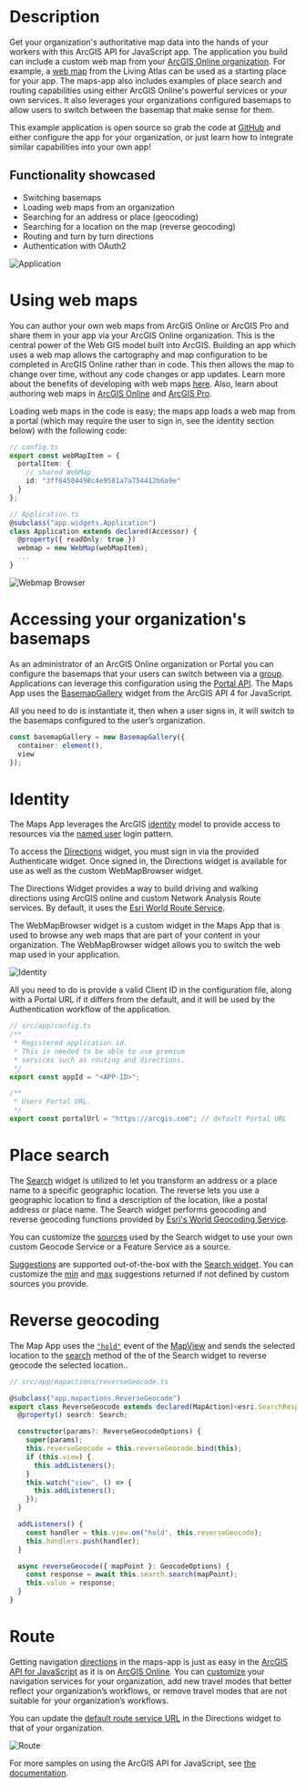 # Description

Get your organization's authoritative map data into the hands of your workers with this ArcGIS API for JavaScript app. The application you build can include a custom web map from your [ArcGIS Online organization](https://doc.arcgis.com/en/arcgis-online/reference/what-is-agol.htm). For example, a [web map](http://doc.arcgis.com/en/living-atlas/item/?itemId=26888b0c21a44eb1ba2f26d1eb7981fe) from the Living Atlas can be used as a starting place for your app. The maps-app also includes examples of place search and routing capabilities using either ArcGIS Online's powerful services or your own services. It also leverages your organizations configured basemaps to allow users to switch between the basemap that make sense for them.

This example application is open source so grab the code at [GitHub](https://github.com/Esri/maps-app-javascript) and either configure the app for your organization, or just learn how to integrate similar capabilities into your own app!

## Functionality showcased

- Switching basemaps
- Loading web maps from an organization
- Searching for an address or place (geocoding)
- Searching for a location on the map (reverse geocoding)
- Routing and turn by turn directions
- Authentication with OAuth2

![Application](./images/application.png)

# Using web maps

You can author your own web maps from ArcGIS Online or ArcGIS Pro and share them in your app via your ArcGIS Online organization. This is the central power of the Web GIS model built into ArcGIS. Building an app which uses a web map allows the cartography and map configuration to be completed in ArcGIS Online rather than in code. This then allows the map to change over time, without any code changes or app updates. Learn more about the benefits of developing with web maps [here](/web-map-specification/). Also, learn about authoring web maps in [ArcGIS Online](http://doc.arcgis.com/en/arcgis-online/create-maps/make-your-first-map.htm) and [ArcGIS Pro](http://pro.arcgis.com/en/pro-app/help/mapping/map-authoring/author-a-basemap.htm).

Loading web maps in the code is easy; the maps app loads a web map from a portal (which may require the user to sign in, see the identity section below) with the following code:

```ts
// config.ts
export const webMapItem = {
  portalItem: {
    // shared WebMap
    id: "3ff64504498c4e9581a7a754412b6a9e"
  }
};

// Application.ts
@subclass("app.widgets.Application")
class Application extends declared(Accessor) {
  @property({ readOnly: true })
  webmap = new WebMap(webMapItem);
  ...
}
```

![Webmap Browser](./images/webmap-browser.png)

# Accessing your organization's basemaps

As an administrator of an ArcGIS Online organization or Portal you can configure the basemaps that your users can switch between via a [group](http://doc.arcgis.com/en/arcgis-online/share-maps/share-items.htm). Applications can leverage this configuration using the [Portal API](/javascript/latest/api-reference/esri-portal-Portal.html). The Maps App uses the [BasemapGallery](/javascript/latest/api-reference/esri-widgets-BasemapGallery.html) widget from the ArcGIS API 4 for JavaScript.

All you need to do is instantiate it, then when a user signs in, it will switch to the basemaps configured to the user’s organization.

```ts
const basemapGallery = new BasemapGallery({
  container: element(),
  view
});
```

# Identity

The Maps App leverages the ArcGIS [identity](/authentication/) model to provide access to resources via the [named user](/authentication/#named-user-login) login pattern.

To access the [Directions](/javascript/latest/api-reference/esri-widgets-Directions.html) widget, you must sign in via the provided Authenticate widget. Once signed in, the Directions widget is available for use as well as the custom WebMapBrowser widget.

The Directions Widget provides a way to build driving and walking directions using ArcGIS online and custom Network Analysis Route services. By default, it uses the [Esri World Route Service](http://www.arcgis.com/home/item.html?id=1feb41652c5c4bd2ba5c60df2b4ea2c4).

The WebMapBrowser widget is a custom widget in the Maps App that is used to browse any web maps that are part of your content in your organization. The WebMapBrowser widget allows you to switch the web map used in your application.

![Identity](./images/identity.png)

All you need to do is provide a valid Client ID in the configuration file, along with a Portal URL if it differs from the default, and it will be used by the Authentication workflow of the application.

```ts
// src/app/config.ts
/**
 * Registered application id.
 * This is needed to be able to use premium
 * services such as routing and directions.
 */
export const appId = "<APP-ID>";

/**
 * Users Portal URL.
 */
export const portalUrl = "https://arcgis.com"; // default Portal URL
```

# Place search

The [Search](/javascript/latest/api-reference/esri-widgets-Search.html) widget is utilized to let you transform an address or a place name to a specific geographic location. The reverse lets you use a geographic location to find a description of the location, like a postal address or place name. The Search widget performs geocoding and reverse geocoding functions provided by [Esri's World Geocoding Service](/features/geocoding/).

You can customize the [sources](/javascript/latest/api-reference/esri-widgets-Search.html#sources) used by the Search widget to use your own custom Geocode Service or a Feature Service as a source.

[Suggestions](/rest/geocode/api-reference/geocoding-suggest.htm) are supported out-of-the-box with the [Search widget](/javascript/latest/api-reference/esri-widgets-Search.html#suggestions). You can customize the [min](/javascript/latest/api-reference/esri-widgets-Search.html#minSuggestCharacters) and [max](/javascript/latest/api-reference/esri-widgets-Search.html#maxSuggestions) suggestions returned if not defined by custom sources you provide.

# Reverse geocoding

The Map App uses the [`"hold"`](/javascript/latest/api-reference/esri-views-MapView.html#event:hold) event of the [MapView](/javascript/latest/api-reference/esri-views-MapView.html) and sends the selected location to the [search](/javascript/latest/api-reference/esri-widgets-Search.html#search) method of the of the Search widget to reverse geocode the selected location..

```ts
// src/app/mapactions/reverseGeocode.ts

@subclass("app.mapactions.ReverseGeocode")
export class ReverseGeocode extends declared(MapAction)<esri.SearchResponse> {
  @property() search: Search;

  constructor(params?: ReverseGeocodeOptions) {
    super(params);
    this.reverseGeocode = this.reverseGeocode.bind(this);
    if (this.view) {
      this.addListeners();
    }
    this.watch("view", () => {
      this.addListeners();
    });
  }

  addListeners() {
    const handler = this.view.on("hold", this.reverseGeocode);
    this.handlers.push(handler);
  }

  async reverseGeocode({ mapPoint }: GeocodeOptions) {
    const response = await this.search.search(mapPoint);
    this.value = response;
  }
}

```

# Route

Getting navigation [directions](/features/directions/) in the maps-app is just as easy in the [ArcGIS API for JavaScript](/javascript/latest/index.html) as it is on [ArcGIS Online](http://doc.arcgis.com/en/arcgis-online/use-maps/get-directions.htm). You can [customize](http://doc.arcgis.com/en/arcgis-online/administer/configure-services.htm#ESRI_SECTION1_567C344D5DEE444988CA2FE5193F3CAD) your navigation services for your organization, add new travel modes that better reflect your organization’s workflows, or remove travel modes that are not suitable for your organization’s workflows.

You can update the [default route service URL](/javascript/latest/api-reference/esri-widgets-Directions.html#routeServiceUrl) in the Directions widget to that of your organization.

![Route](./images/route.png)

For more samples on using the ArcGIS API for JavaScript, see [the documentation](/javascript/latest/sample-code/index.html).
